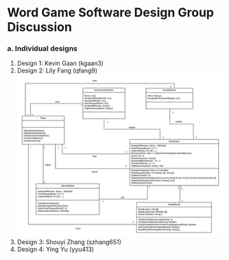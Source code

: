 # Word Game Software Design Group Discussion


### a. Individual designs
1. Design 1: Kevin Gaan (kgaan3)
2. Design 2: Lily Fang (qfang9)
![image](Design-Lily.png)
3. Design 3: Shouyi Zhang (szhang651)
4. Design 4: Ying Yu (yyu413)


